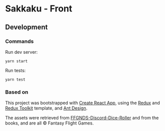 # Sakkaku - Front

## Development

### Commands

Run dev server:

```
yarn start
```

Run tests:

```
yarn test
```

### Based on

This project was bootstrapped with [Create React App](https://github.com/facebook/create-react-app), using the [Redux](https://redux.js.org/) and [Redux Toolkit](https://redux-toolkit.js.org/) template, and [Ant Design](https://ant.design/).

The assets were retrieved from [FFGNDS-Discord-Dice-Roller](https://github.com/SkyJedi/FFGNDS-Discord-Dice-Roller) and from the books, and are all © Fantasy Flight Games.
